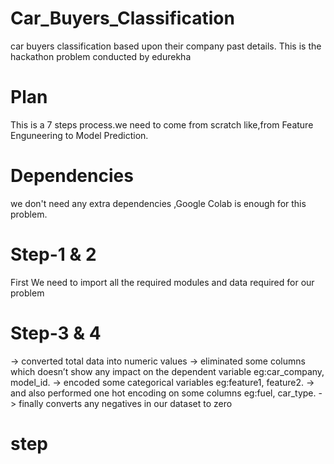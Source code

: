 # Car_Buyers_Classification
car buyers classification based upon their company past details.
This is the hackathon problem conducted by edurekha
# Plan
This is a 7 steps process.we need to come from scratch like,from Feature Enguneering to Model Prediction.
# Dependencies
we don't need any extra dependencies ,Google Colab is enough for this problem.
# Step-1 & 2
First We need to import all the required modules and data required for our problem
# Step-3 & 4
-> converted total data into numeric values  -> eliminated some columns which doesn’t show any impact on the dependent variable eg:car_company, model_id.  -> encoded some categorical variables eg:feature1,  feature2.  -> and also performed one hot encoding on some columns eg:fuel, car_type.  -> finally converts any negatives in our dataset to zero

# step


